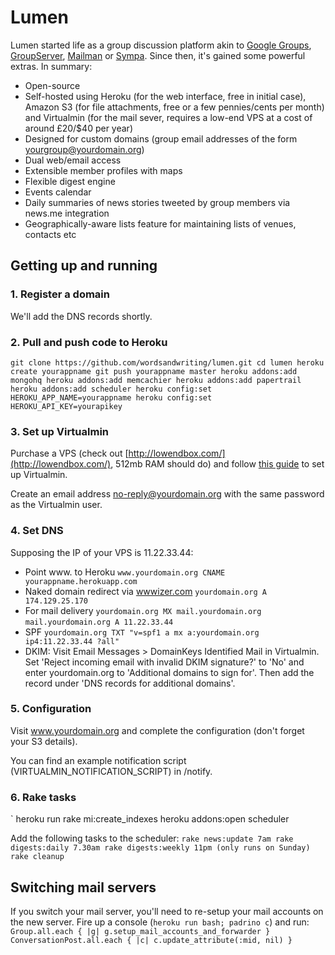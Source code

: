 # Lumen

Lumen started life as a group discussion platform akin to [Google Groups](http://groups.google.com), [GroupServer](http://groupserver.org/), 
[Mailman](http://www.list.org/) or [Sympa](http://www.sympa.org/). Since then, it's gained some powerful extras. In summary:

* Open-source
* Self-hosted using Heroku (for the web interface, free in initial case), Amazon S3 (for file attachments, free or a few pennies/cents per month) and Virtualmin (for the mail sever, requires a low-end VPS at a cost of around £20/$40 per year)
* Designed for custom domains (group email addresses of the form yourgroup@yourdomain.org)
* Dual web/email access
* Extensible member profiles with maps
* Flexible digest engine
* Events calendar
* Daily summaries of news stories tweeted by group members via news.me integration
* Geographically-aware lists feature for maintaining lists of venues, contacts etc

## Getting up and running

### 1. Register a domain

We'll add the DNS records shortly.

### 2. Pull and push code to Heroku

`
git clone https://github.com/wordsandwriting/lumen.git
cd lumen
heroku create yourappname
git push yourappname master
heroku addons:add mongohq
heroku addons:add memcachier
heroku addons:add papertrail
heroku addons:add scheduler
heroku config:set HEROKU_APP_NAME=yourappname
heroku config:set HEROKU_API_KEY=yourapikey
`

###  3. Set up Virtualmin

Purchase a VPS (check out [http://lowendbox.com/](http://lowendbox.com/), 512mb RAM should do) and follow [this guide](http://lowendbox.com/blog/your-own-mail-server-with-virtualmin/) to set up Virtualmin. 

Create an email address no-reply@yourdomain.org with the same password as the Virtualmin user.

### 4. Set DNS

Supposing the IP of your VPS is 11.22.33.44:

* Point www. to Heroku `www.yourdomain.org CNAME yourappname.herokuapp.com`
* Naked domain redirect via [wwwizer.com](http://wwwizer.com) `yourdomain.org A 174.129.25.170` 
* For mail delivery `yourdomain.org MX mail.yourdomain.org` `mail.yourdomain.org A 11.22.33.44`
* SPF `yourdomain.org TXT "v=spf1 a mx a:yourdomain.org ip4:11.22.33.44 ?all"`
* DKIM: Visit Email Messages > DomainKeys Identified Mail in Virtualmin. Set 'Reject incoming email with invalid DKIM signature?' to 'No' and enter yourdomain.org to 'Additional domains to sign for'. Then add the record under 'DNS records for additional domains'.

### 5. Configuration

Visit www.yourdomain.org and complete the configuration (don't forget your S3 details).

You can find an example notification script (VIRTUALMIN_NOTIFICATION_SCRIPT) in /notify.

### 6. Rake tasks

`
heroku run rake mi:create_indexes
heroku addons:open scheduler

Add the following tasks to the scheduler:
`
rake news:update 7am
rake digests:daily 7.30am
rake digests:weekly 11pm (only runs on Sunday)
rake cleanup
`

## Switching mail servers

If you switch your mail server, you'll need to re-setup your mail accounts on the new server. Fire up a console (`heroku run bash; padrino c`) and run:
`
Group.all.each { |g| g.setup_mail_accounts_and_forwarder }
ConversationPost.all.each { |c| c.update_attribute(:mid, nil) }
`